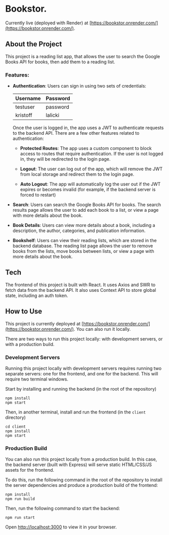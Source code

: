 # Bookstor.

Currently live (deployed with Render) at [https://bookstor.onrender.com/](https://bookstor.onrender.com/).


## About the Project

This project is a reading list app, that allows the user to search the Google Books API for books, then add them to a reading list.

### Features:

- **Authentication**: Users can sign in using two sets of credentials:

  | Username | Password |
  | -------- | -------- |
  | testuser | password |
  | kristoff | lalicki  |

  Once the user is logged in, the app uses a JWT to authenticate requests to the backend API. There are a few other features related to authentication:

  - **Protected Routes**: The app uses a custom component to block access to routes that require authentication. If the user is not logged in, they will be redirected to the login page.

  - **Logout**: The user can log out of the app, which will remove the JWT from local storage and redirect them to the login page.

  - **Auto Logout**: The app will automatically log the user out if the JWT expires or becomes invalid (for example, if the backend server is forced to restart)

- **Search**: Users can search the Google Books API for books. The search results page allows the user to add each book to a list, or view a page with more details about the book.

- **Book Details**: Users can view more details about a book, including a description, the author, categories, and publication information.

- **Bookshelf**: Users can view their reading lists, which are stored in the backend database. The reading list page allows the user to remove books from the lists, move books between lists, or view a page with more details about the book.

## Tech

The frontend of this project is built with React. It uses Axios and SWR to fetch data from the backend API. It also uses Context API to store global state, including an auth token.

## How to Use

This project is currently deployed at [https://bookstor.onrender.com/](https://bookstor.onrender.com/). You can also run it locally.

There are two ways to run this project locally: with development servers, or with a production build.

### Development Servers

Running this project locally with development servers requires running two separate servers: one for the frontend, and one for the backend. This will require two terminal windows.

Start by installing and running the backend (in the root of the repository)

```
npm install
npm start
```

Then, in another terminal, install and run the frontend (in the `client` directory)

```
cd client
npm install
npm start
```

### Production Build

You can also run this project locally from a production build. In this case, the backend server (built with Express) will serve static HTML/CSS/JS assets for the frontend.

To do this, run the following command in the root of the repository to install the server dependencies and produce a production build of the frontend:

```
npm install
npm run build
```

Then, run the following command to start the backend:

```
npm run start
```

Open [http://localhost:3000](http://localhost:3000) to view it in your browser.
